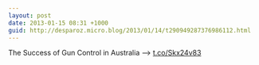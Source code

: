 ```yaml
---
layout: post
date: 2013-01-15 08:31 +1000
guid: http://desparoz.micro.blog/2013/01/14/t290949287376986112.html
---
```

The Success of Gun Control in Australia ⟶ [t.co/Skx24v83](http://t.co/Skx24v83)
